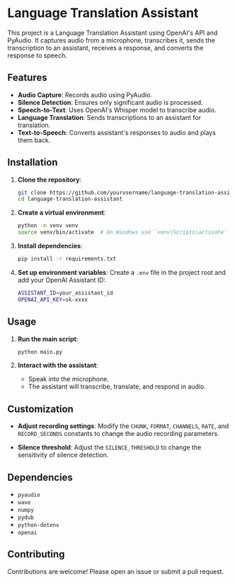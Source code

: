 # Language Translation Assistant

This project is a Language Translation Assistant using OpenAI's API and PyAudio. It captures audio from a microphone, transcribes it, sends the transcription to an assistant, receives a response, and converts the response to speech.

## Features

- **Audio Capture**: Records audio using PyAudio.
- **Silence Detection**: Ensures only significant audio is processed.
- **Speech-to-Text**: Uses OpenAI's Whisper model to transcribe audio.
- **Language Translation**: Sends transcriptions to an assistant for translation.
- **Text-to-Speech**: Converts assistant's responses to audio and plays them back.

## Installation

1. **Clone the repository**:
   ```sh
   git clone https://github.com/yourusername/language-translation-assistant.git
   cd language-translation-assistant
   ```

2. **Create a virtual environment**:
   ```sh
   python -m venv venv
   source venv/bin/activate  # On Windows use `venv\Scripts\activate`
   ```

3. **Install dependencies**:
   ```sh
   pip install -r requirements.txt
   ```

4. **Set up environment variables**:
   Create a `.env` file in the project root and add your OpenAI Assistant ID:
   ```sh
   ASSISTANT_ID=your_assistant_id
   OPENAI_API_KEY=sk-xxxx
   ```

## Usage

1. **Run the main script**:
   ```sh
   python main.py
   ```

2. **Interact with the assistant**:
   - Speak into the microphone.
   - The assistant will transcribe, translate, and respond in audio.

## Customization

- **Adjust recording settings**:
  Modify the `CHUNK`, `FORMAT`, `CHANNELS`, `RATE`, and `RECORD_SECONDS` constants to change the audio recording parameters.
  
- **Silence threshold**:
  Adjust the `SILENCE_THRESHOLD` to change the sensitivity of silence detection.

## Dependencies

- `pyaudio`
- `wave`
- `numpy`
- `pydub`
- `python-dotenv`
- `openai`

## Contributing

Contributions are welcome! Please open an issue or submit a pull request.
